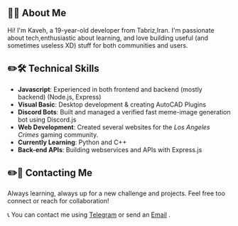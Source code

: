 ## 📌👋 About Me

Hi! I'm Kaveh, a 19-year-old developer from Tabriz,Iran.
I'm passionate about tech,enthusiastic about learning, and love building useful (and sometimes useless XD) stuff for both communities and users.

## ✏️🛠️ Technical Skills
- **Javascript**: Experienced in both frontend and backend (mostly backend) (Node.js, Express)
- **Visual Basic**: Desktop development & creating AutoCAD Plugins
- **Discord Bots**: Built and managed a verified fast meme-image generation bot using Discord.js
- **Web Development**: Created several websites for the *Los Angeles Crimes* gaming community.
- **Currently Learning**: Python and C++
- **Back-end APIs**: Building webservices and APIs with Express.js

## ✏️🚀 Contacting Me
Always learning, always up for a new challenge and projects.
Feel free too connect or reach for collaboration!

📞 You can contact me using [Telegram](https://t.me/kkouvali) or send an [Email](mailto:kavehkouvali@gmail.com) .

  




